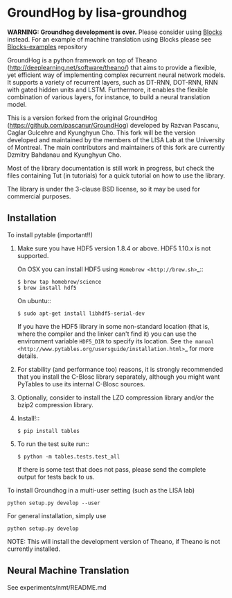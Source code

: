 GroundHog by lisa-groundhog
===========================

**WARNING: Groundhog development is over.** Please consider using 
[Blocks](https://github.com/mila-udem/blocks) instead. For an example of machine translation using Blocks please see [Blocks-examples](https://github.com/mila-udem/blocks-examples) repository

GroundHog is a python framework on top of Theano
(http://deeplearning.net/software/theano/) that aims to provide a flexible, yet
efficient way of implementing complex recurrent neural network models. It
supports a variety of recurrent layers, such as DT-RNN, DOT-RNN, RNN with gated
hidden units and LSTM. Furthermore, it enables the flexible combination of
various layers, for instance, to build a neural translation model.

This is a version forked from the original GroundHog
(https://github.com/pascanur/GroundHog) developed by Razvan Pascanu, Caglar
Gulcehre and Kyunghyun Cho. This fork will be the version developed and
maintained by the members of the LISA Lab at the University of Montreal. The
main contributors and maintainers of this fork are currently Dzmitry Bahdanau
and Kyunghyun Cho.

Most of the library documentation is still work in progress, but check the files
containing Tut (in tutorials) for a quick tutorial on how to use the library.

The library is under the 3-clause BSD license, so it may be used for commercial
purposes. 


Installation
------------
To install pytable (important!!)

1. Make sure you have HDF5 version 1.8.4 or above. HDF5 1.10.x is not
supported.

   On OSX you can install HDF5 using `Homebrew <http://brew.sh>`_::

       $ brew tap homebrew/science
       $ brew install hdf5

   On ubuntu::

       $ sudo apt-get install libhdf5-serial-dev

   If you have the HDF5 library in some non-standard location (that
   is, where the compiler and the linker can't find it) you can use
   the environment variable `HDF5_DIR` to specify its location. See
   `the manual
   <http://www.pytables.org/usersguide/installation.html>`_ for more
   details.

3. For stability (and performance too) reasons, it is strongly
   recommended that you install the C-Blosc library separately,
   although you might want PyTables to use its internal C-Blosc
   sources.

3. Optionally, consider to install the LZO compression library and/or
   the bzip2 compression library.

4. Install!::

       $ pip install tables

5. To run the test suite run::

       $ python -m tables.tests.test_all

   If there is some test that does not pass, please send the
   complete output for tests back to us.

To install Groundhog in a multi-user setting (such as the LISA lab)

``python setup.py develop --user``

For general installation, simply use

``python setup.py develop``

NOTE: This will install the development version of Theano, if Theano is not
currently installed.

Neural Machine Translation
--------------------------

See experiments/nmt/README.md

